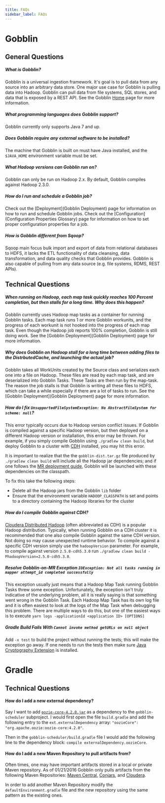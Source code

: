 ```yaml
---
title: FAQs
sidebar_label: FAQs
---
```


# Gobblin

## General Questions <a name="General-Questions"></a>

##### What is Gobblin?

Gobblin is a universal ingestion framework. It's goal is to pull data from any source into an arbitrary data store. One major use case for Gobblin is pulling data into Hadoop. Gobblin can pull data from file systems, SQL stores, and data that is exposed by a REST API. See the Gobblin [Home](/docs/index) page for more information.

##### What programming languages does Gobblin support?

Gobblin currently only supports Java 7 and up.

##### Does Gobblin require any external software to be installed?

The machine that Gobblin is built on must have Java installed, and the `$JAVA_HOME` environment variable must be set.

##### What Hadoop versions can Gobblin run on?

Gobblin can only be run on Hadoop 2.x. By default, Gobblin compiles against Hadoop 2.3.0.

##### How do I run and schedule a Gobblin job?

Check out the [Deployment](Gobblin Deployment) page for information on how to run and schedule Gobblin jobs. Check out the [Configuration](Configuration Properties Glossary) page for information on how to set proper configuration properties for a job.

##### How is Gobblin different from Sqoop?

Sqoop main focus bulk import and export of data from relational databases to HDFS, it lacks the ETL functionality of data cleansing, data transformation, and data quality checks that Gobblin provides. Gobblin is also capable of pulling from any data source (e.g. file systems, RDMS, REST APIs).

## Technical Questions <a name="Technical-Questions"></a>

##### When running on Hadoop, each map task quickly reaches 100 Percent completion, but then stalls for a long time. Why does this happen?

Gobblin currently uses Hadoop map tasks as a container for running Gobblin tasks. Each map task runs 1 or more Gobblin workunits, and the progress of each workunit is not hooked into the progress of each map task. Even though the Hadoop job reports 100% completion, Gobblin is still doing work. See the [Gobblin Deployment](Gobblin Deployment) page for more information.

##### Why does Gobblin on Hadoop stall for a long time between adding files to the DistrbutedCache, and launching the actual job?

Gobblin takes all WorkUnits created by the Source class and serializes each one into a file on Hadoop. These files are read by each map task, and are deserialized into Gobblin Tasks. These Tasks are then run by the map-task. The reason the job stalls is that Gobblin is writing all these files to HDFS, which can take a while especially if there are a lot of tasks to run. See the [Gobblin Deployment](Gobblin Deployment) page for more information.

##### How do I fix `UnsupportedFileSystemException: No AbstractFileSystem for scheme: null`?

This error typically occurs due to Hadoop version conflict issues. If Gobblin is compiled against a specific Hadoop version, but then deployed on a different Hadoop version or installation, this error may be thrown. For example, if you simply compile Gobblin using `./gradlew clean build`, but deploy Gobblin to a cluster with [CDH](https://www.cloudera.com/content/www/en-us/products/apache-hadoop/key-cdh-components.html) installed, you may hit this error.

It is important to realize that the the `gobblin-dist.tar.gz` file produced by `./gradlew clean build` will include all the Hadoop jar dependencies; and if one follows the [MR deployment guide](Gobblin-Deployment#Hadoop-MapReduce-Deployment), Gobblin will be launched with these dependencies on the classpath.

To fix this take the following steps:

* Delete all the Hadoop jars from the Gobblin `lib` folder
* Ensure that the environment variable `HADOOP_CLASSPATH` is set and points to a directory containing the Hadoop libraries for the cluster

##### How do I compile Gobblin against CDH?

[Cloudera Distributed Hadoop](https://www.cloudera.com/content/www/en-us/products/apache-hadoop/key-cdh-components.html) (often abbreviated as CDH) is a popular Hadoop distribution. Typically, when running Gobblin on a CDH cluster it is recommended that one also compile Gobblin against the same CDH version. Not doing so may cause unexpected runtime behavior. To compile against a specific CDH version simply use the `hadoopVersion` parameter. For example, to compile against version `2.5.0-cdh5.3.0` run `./gradlew clean build -PhadoopVersion=2.5.0-cdh5.3.0`.

##### Resolve Gobblin-on-MR Exception `IOException: Not all tasks running in mapper attempt_id completed successfully`

This exception usually just means that a Hadoop Map Task running Gobblin Tasks threw some exception. Unfortunately, the exception isn't truly indicative of the underlying problem, all it is really saying is that something went wrong in the Gobblin Task. Each Hadoop Map Task has its own log file and it is often easiest to look at the logs of the Map Task when debugging this problem. There are multiple ways to do this, but one of the easiest ways is to execute `yarn logs -applicationId <application ID> [OPTIONS]`

##### Gradle Build Fails With `Cannot invoke method getURLs on null object`

Add `-x test` to build the project without running the tests; this will make the exception go away. If one needs to run the tests then make sure [Java Cryptography Extension](https://en.wikipedia.org/wiki/Java_Cryptography_Extension) is installed.

# Gradle

## Technical Questions

#### How do I add a new external dependency?

Say I want to add [`oozie-core-4.2.0.jar`](http://mvnrepository.com/artifact/org.apache.oozie/oozie-core/4.2.0) as a dependency to the `gobblin-scheduler` subproject. I would first open the file `build.gradle` and add the following entry to the `ext.externalDependency` array: `"oozieCore": "org.apache.oozie:oozie-core:4.2.0"`.

Then in the `gobblin-scheduler/build.gradle` file I would add the following line to the dependency block: `compile externalDependency.oozieCore`.

#### How do I add a new Maven Repository to pull artifacts from?

Often times, one may have important artifacts stored in a local or private Maven repository. As of 01/21/2016 Gobblin only pulls artifacts from the following Maven Repositories: [Maven Central](http://repo1.maven.org/maven/), [Conjars](http://conjars.org/repo), and [Cloudera](https://repository.cloudera.com/artifactory/cloudera-repos/).

In order to add another Maven Repository modify the `defaultEnvironment.gradle` file and the new repository using the same pattern as the existing ones.
